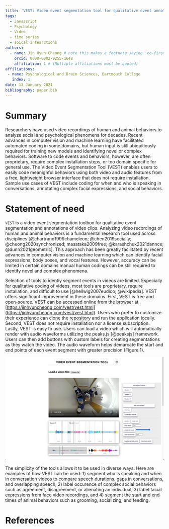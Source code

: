 ```yaml
---
title: 'VEST: Video event segmentation tool for qualitative event annotations'
tags:
  - Javascript
  - Psychology
  - Video
  - time series
  - soical intearctions
authors:
  - name: Jin Hyun Cheong # note this makes a footnote saying 'co-first author'
    orcid: 0000-0002-9255-1648
    affiliation: 1 # (Multiple affiliations must be quoted)
affiliations:
 - name: Psychological and Brain Sciences, Dartmouth College
   index: 1
date: 13 January 2021
bibliography: paper.bib
---
```


# Summary

Researchers have used video recordings of human and animal behaviors to analyze social and psychological phenomena for decades. Recent advances in computer vision and machine learning have facilitated automated coding in some domains, but human input is still ubiquitiously required for training new models and identifying novel or complex behaviors. Software to code events and behaviors, however, are often proprietary, require complex installation steps, or too domain specific for general use. The Video Event Segmentation Tool (VEST) enables users to easily code meanignful behaviors using both video and audio features from a free, lightweight browser interface that does not require installation. Sample use cases of VEST include coding for when and who is speaking in conversations, annotating complex facial expressions, and social behaviors. 

# Statement of need

`VEST` is a video event segmentation toolbox for qualitative event segmentation and annotations of video clips. Analyzing video recordings of human and animal behaviors is a fundamental research tool used across disciplines [@chartrand1999chameleon; @chen2019socially; @cheong2020synchronized; masataka2009free; @karashchuk2021dannce; @dunn2021geometric]. This approach has been greatly facilitated by recent advances in computer vision and machine learning which can identify facial expressions, body poses, and vocal features. However, accuracy can be limited in certain domains manual human codings can be still required to identify novel and complex phenomena. 

Selection of tools to identiy segment events in videos are limited. Especially for qualitative coding of videos, most tools are proprietary, require installation, and difficult to use [@hellwig2007eudico; @wikipedia]. VEST offers significant improvement in these domains. First, VEST is free and open-source. VEST can be accessed online from the browser at [https://jinhyuncheong.com/vest/vest.html](https://jinhyuncheong.com/vest/vest.html). Users who prefer to customize their experience can clone the [repository](https://github.com/jcheong0428/vest) and run the application locally. Second, VEST does not require installation nor a license subscription. Lastly, VEST is easy to use. Users can load a video which will automatically render with audio waveforms utilizing the peaks.js [@peaksjs] framework. Users can then add buttons with custom labels for creating segmentations as they watch the video. The audio waveform helps demarcate the start and end points of each event segment with greater precision (Figure 1). 

![Figure 1. Screenshot of VEST in action. Labels for event segmentations can be customized by users.](Figure1.png)

The simplicity of the tools allows it to be used in diverse ways. Here are examples of how VEST can be used: 1) segment who is speaking and when in conversation videos to compare speech durations, gaps in conversations, and overlapping speech, 2) label occurence of complex social behaviors such as agreement, disagreement, or alienating an individual, 3) label facial expressions from face video recordings, and 4) segment the start and end times of animal behaviors such as grooming, socializing, and feeding.  

# References